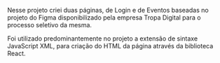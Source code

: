 Nesse projeto criei duas páginas, de Login e de Eventos baseadas no projeto do Figma disponibilizado pela empresa Tropa Digital para o processo seletivo da mesma.

Foi utilizado predominantemente no projeto a extensão de sintaxe JavaScript XML, para criação do HTML da página através da biblioteca React.
